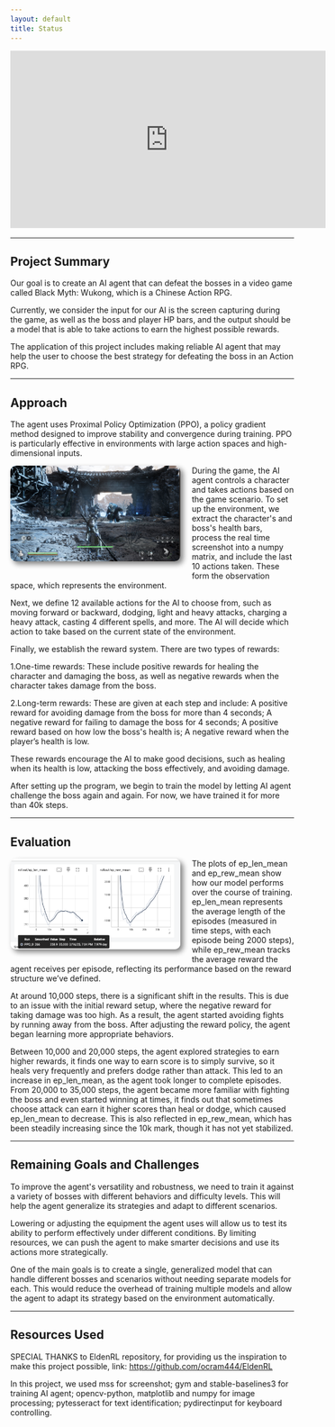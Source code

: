 ```yaml
---
layout: default
title: Status
---
```


<iframe width="560" height="315" src="https://www.youtube.com/embed/QfKq2T2C9PI" frameborder="0" allowfullscreen></iframe>

<hr>

## Project Summary
Our goal is to create an AI agent that can defeat the bosses in a video game called Black Myth: Wukong, which is a Chinese Action RPG. 

Currently, we consider the input for our AI is the screen capturing during the game, as well as the boss and player HP bars, and the output should be a model that is able to take actions to earn the highest possible rewards.

The application of this project includes making reliable AI agent that may help the user to choose the best strategy for defeating the boss in an Action RPG.

<hr>

## Approach
The agent uses Proximal Policy Optimization (PPO), a policy gradient method designed to improve stability and convergence during training. PPO is particularly effective in environments with large action spaces and high-dimensional inputs.

<img src="images/hp_bars.jpg" alt="Description" style="max-width:60%; height:auto; max-height:200px; display:block; float:left; border-radius:10px; margin-right: 20px; margin-bottom:20px; box-shadow:5px 5px 10px gray;">

During the game, the AI agent controls a character and takes actions based on the game scenario. To set up the environment, we extract the character's and boss's health bars, process the real time screenshot into a numpy matrix, and include the last 10 actions taken. These form the observation space, which represents the environment.

Next, we define 12 available actions for the AI to choose from, such as moving forward or backward, dodging, light and heavy attacks, charging a heavy attack, casting 4 different spells, and more. The AI will decide which action to take based on the current state of the environment.

Finally, we establish the reward system. There are two types of rewards:

1.One-time rewards: These include positive rewards for healing the character and damaging the boss, as well as negative rewards when the character takes damage from the boss.

2.Long-term rewards: These are given at each step and include:
A positive reward for avoiding damage from the boss for more than 4 seconds;
A negative reward for failing to damage the boss for 4 seconds;
A positive reward based on how low the boss's health is;
A negative reward when the player’s health is low.

These rewards encourage the AI to make good decisions, such as healing when its health is low, attacking the boss effectively, and avoiding damage.

After setting up the program, we begin to train the model by letting AI agent challenge the boss again and again. For now, we have trained it for more than 40k steps.

<hr>

## Evaluation
<img src="images/logs_status_shigandang.jpg" alt="Description" style="max-width:60%; height:auto; max-height:200px; display:block; float:left; border-radius:10px; margin-right: 20px; margin-bottom:20px; box-shadow:5px 5px 10px gray;">

The plots of ep_len_mean and ep_rew_mean show how our model performs over the course of training. ep_len_mean represents the average length of the episodes (measured in time steps, with each episode being 2000 steps), while ep_rew_mean tracks the average reward the agent receives per episode, reflecting its performance based on the reward structure we’ve defined.

At around 10,000 steps, there is a significant shift in the results. This is due to an issue with the initial reward setup, where the negative reward for taking damage was too high. As a result, the agent started avoiding fights by running away from the boss. After adjusting the reward policy, the agent began learning more appropriate behaviors.

Between 10,000 and 20,000 steps, the agent explored strategies to earn higher rewards, it finds one way to earn score is to simply survive, so it heals very frequently and prefers dodge rather than attack. This led to an increase in ep_len_mean, as the agent took longer to complete episodes. From 20,000 to 35,000 steps, the agent became more familiar with fighting the boss and even started winning at times, it finds out that sometimes choose attack can earn it higher scores than heal or dodge, which caused ep_len_mean to decrease. This is also reflected in ep_rew_mean, which has been steadily increasing since the 10k mark, though it has not yet stabilized.

<hr>

## Remaining Goals and Challenges
To improve the agent's versatility and robustness, we need to train it against a variety of bosses with different behaviors and difficulty levels. This will help the agent generalize its strategies and adapt to different scenarios.

Lowering or adjusting the equipment the agent uses will allow us to test its ability to perform effectively under different conditions. By limiting resources, we can push the agent to make smarter decisions and use its actions more strategically.

One of the main goals is to create a single, generalized model that can handle different bosses and scenarios without needing separate models for each. This would reduce the overhead of training multiple models and allow the agent to adapt its strategy based on the environment automatically.

<hr>

## Resources Used
SPECIAL THANKS to EldenRL repository, for providing us the inspiration to make this project possible, link: https://github.com/ocram444/EldenRL

In this project, we used mss for screenshot; gym and stable-baselines3 for training AI agent; opencv-python, matplotlib and numpy for image processing; pytesseract for text identification; pydirectinput for keyboard controlling.
